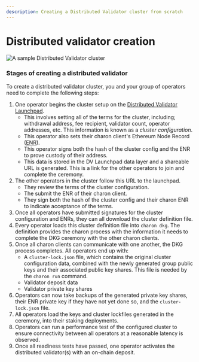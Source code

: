```yaml
---
description: Creating a Distributed Validator cluster from scratch
---
```


# Distributed validator creation

![A sample Distributed Validator cluster](/img/ObolCluster.png)

### Stages of creating a distributed validator

To create a distributed validator cluster, you and your group of operators need to complete the following steps:

1. One operator begins the cluster setup on the [Distributed Validator Launchpad](../dvk/02_distributed_validator_launchpad.md).
    - This involves setting all of the terms for the cluster, including; withdrawal address, fee recipient, validator count, operator addresses, etc. This information is known as a *cluster configuration*.
    - This operator also sets their charon client's Ethereum Node Record ([ENR](../int/faq.md#what-is-an-enr)).
    - This operator signs both the hash of the cluster config and the ENR to prove custody of their address.
    - This data is stored in the DV Launchpad data layer and a shareable URL is generated. This is a link for the other operators to join and complete the ceremony.
2.  The other operators in the cluster follow this URL to the launchpad.
    - They review the terms of the cluster configuration.
    - The submit the ENR of their charon client.
    - They sign both the hash of the cluster config and their charon ENR to indicate acceptance of the terms.
3. Once all operators have submitted signatures for the cluster configuration and ENRs, they can all download the cluster definition file. 
4. Every operator loads this cluster definition file into `charon dkg`. The definition provides the charon process with the information it needs to complete the DKG ceremony with the other charon clients. 
5. Once all charon clients can communicate with one another, the DKG process completes. All operators end up with:
    - A `cluster-lock.json` file, which contains the original cluster configuration data, combined with the newly generated group public keys and their associated public key shares. This file is needed by the `charon run` command. 
    - Validator deposit data
    - Validator private key shares 
6. Operators can now take backups of the generated private key shares, their ENR private key if they have not yet done so, and the `cluster-lock.json` file. 
7. All operators load the keys and cluster lockfiles generated in the ceremony, into their staking deployments.
8. Operators can run a performance test of the configured cluster to ensure connectivity between all operators at a reasonable latency is observed.
9. Once all readiness tests have passed, one operator activates the distributed validator(s) with an on-chain deposit.
